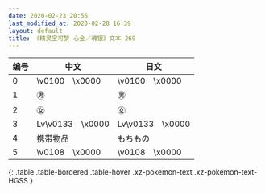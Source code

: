 ```yaml
---
date: 2020-02-23 20:56
last_modified_at: 2020-02-28 16:39
layout: default
title: 《精灵宝可梦 心金／魂银》文本 269
---
```

| 编号 | 中文 | 日文 |
| ---- | ---- | ---- |
| 0 | \v0100　\x0000 | \v0100　\x0000 |
| 1 | ㊚ | ㊚ |
| 2 | ㊛ | ㊛ |
| 3 | Lv\v0133　\x0000 | Lv\v0133　\x0000 |
| 4 | 携带物品 | もちもの |
| 5 | \v0108　\x0000 | \v0108　\x0000 |
{: .table .table-bordered .table-hover .xz-pokemon-text .xz-pokemon-text-HGSS }
